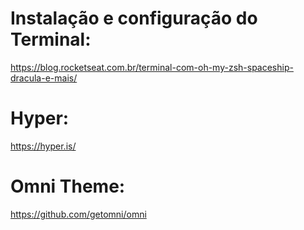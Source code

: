 # Instalação e configuração do Terminal:

https://blog.rocketseat.com.br/terminal-com-oh-my-zsh-spaceship-dracula-e-mais/

# Hyper:

https://hyper.is/

# Omni Theme:

https://github.com/getomni/omni